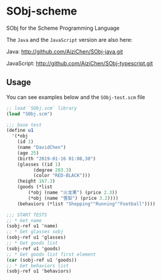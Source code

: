 # SObj-scheme
SObj for the Scheme Programming Language

The `Java` and the `JavaScript` version are also here:

Java: http://github.com/AiziChen/SObj-java.git

JavaScript: http://github.com/AiziChen/SObj-typescript.git

## Usage
You can see examples below and the `SObj-test.scm` file

```scheme
;; load `SObj.scm` library
(load "SObj.scm")

;;; base test
(define u1
  '(*obj
    (id 1)
    (name "DavidChen")
    (age 25)
    (birth "2019-01-16 01:08,30")
    (glasses ((id 1)
	      (degree 203.3)
	      (color "RED-BLACK")))
    (height 167.3)
    (goods (*list
	    (*obj (name "火龙果") (price 2.3))
	    (*obj (name "雪梨") (price 3.2))))
    (behaviors (*list "Shopping""Running""Football"))))

;;; START TESTS
;; * Get name
(sobj-ref u1 'name)
;; * Get glasses sobj
(sobj-ref u1 'glasses)
;; * Get goods list
(sobj-ref u1 'goods)
;; * Get goods list first element
(car (sobj-ref u1 'goods))
;; * Get behaviors list
(sobj-ref u1 'behaviors)
```
